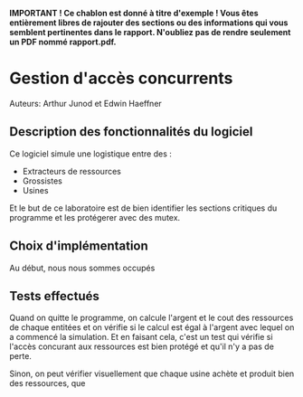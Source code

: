 **IMPORTANT ! Ce chablon est donné à titre d'exemple ! Vous êtes entièrement libres de rajouter des sections ou des informations qui vous semblent pertinentes dans le rapport. N'oubliez pas de rendre seulement un PDF nommé rapport.pdf.**


# Gestion d'accès concurrents

Auteurs: Arthur Junod et Edwin Haeffner

## Description des fonctionnalités du logiciel

Ce logiciel simule une logistique entre des :

- Extracteurs de ressources
- Grossistes
- Usines

Et le but de ce laboratoire est de bien identifier les sections critiques du 
programme et les protégerer avec des mutex. 


## Choix d'implémentation

Au début, nous nous sommes occupés 



## Tests effectués

Quand on quitte le programme, on calcule l'argent  et le cout des ressources de 
chaque entitées et on vérifie si le calcul est égal à l'argent avec lequel on a 
commencé la simulation. Et en faisant cela, c'est un test qui vérifie si l'accès 
concurant aux ressources est bien protégé et qu'il n'y a pas de perte. 

Sinon, on peut vérifier visuellement que chaque usine achète et produit bien des 
ressources, que 